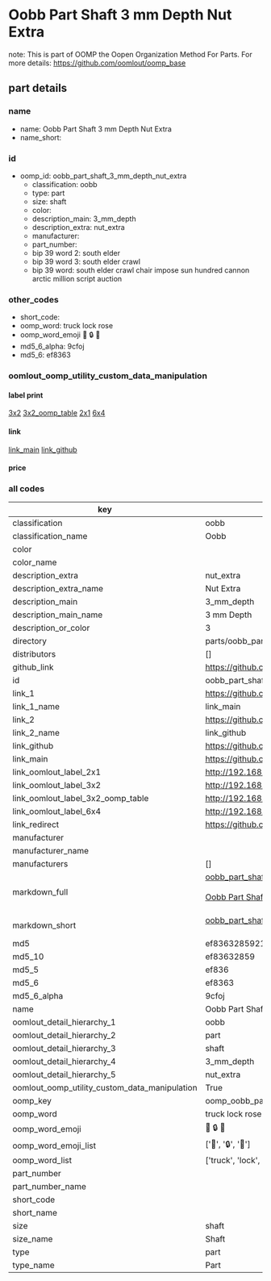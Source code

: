 # Oobb Part Shaft 3 mm Depth Nut Extra  

note: This is part of OOMP the Oopen Organization Method For Parts. For more details: https://github.com/oomlout/oomp_base

##  part details
  







### name
* name: Oobb Part Shaft 3 mm Depth Nut Extra
* name_short: 
### id
* oomp_id: oobb_part_shaft_3_mm_depth_nut_extra
  * classification: oobb
  * type: part
  * size: shaft
  * color: 
  * description_main: 3_mm_depth
  * description_extra: nut_extra
  * manufacturer: 
  * part_number: 
  * bip 39 word 2: south elder
  * bip 39 word 3: south elder crawl
  * bip 39 word: south elder crawl chair impose sun hundred cannon arctic million script auction

### other_codes
* short_code: 
* oomp_word: truck lock rose
* oomp_word_emoji :truck: :lock: :rose:
* md5_6_alpha: 9cfoj
* md5_6: ef8363






### oomlout_oomp_utility_custom_data_manipulation
#### label print
[3x2](http://192.168.1.245:1112/?label=oomp%209cfoj)
[3x2_oomp_table](http://192.168.1.108:1112/?label=oomp%209cfoj)
[2x1](http://192.168.1.242:1112/?label=oomp%209cfoj)
[6x4](http://192.168.1.55:1112/?label=oomp%209cfoj)    

#### link

[link_main](https://github.com/oomlout/oomlout_oomp_version_1_messy/tree/main/parts/oobb_part_shaft_3_mm_depth_nut_extra) [link_github](https://github.com/oomlout/oomlout_oomp_version_1_messy/tree/main/parts/oobb_part_shaft_3_mm_depth_nut_extra)                             

#### price







### all codes 
| key | value |  
| --- | --- |  
| classification | oobb |  
| classification_name | Oobb |  
| color |  |  
| color_name |  |  
| description_extra | nut_extra |  
| description_extra_name | Nut Extra |  
| description_main | 3_mm_depth |  
| description_main_name | 3 mm Depth |  
| description_or_color | 3 |  
| directory | parts/oobb_part_shaft_3_mm_depth_nut_extra |  
| distributors | [] |  
| github_link | https://github.com/oomlout/oomlout_oomp_part_src/tree/main/parts/oobb_part_shaft_3_mm_depth_nut_extra |  
| id | oobb_part_shaft_3_mm_depth_nut_extra |  
| link_1 | https://github.com/oomlout/oomlout_oomp_version_1_messy/tree/main/parts/oobb_part_shaft_3_mm_depth_nut_extra |  
| link_1_name | link_main |  
| link_2 | https://github.com/oomlout/oomlout_oomp_version_1_messy/tree/main/parts/oobb_part_shaft_3_mm_depth_nut_extra |  
| link_2_name | link_github |  
| link_github | https://github.com/oomlout/oomlout_oomp_version_1_messy/tree/main/parts/oobb_part_shaft_3_mm_depth_nut_extra |  
| link_main | https://github.com/oomlout/oomlout_oomp_version_1_messy/tree/main/parts/oobb_part_shaft_3_mm_depth_nut_extra |  
| link_oomlout_label_2x1 | http://192.168.1.242:1112/?label=oomp%209cfoj |  
| link_oomlout_label_3x2 | http://192.168.1.245:1112/?label=oomp%209cfoj |  
| link_oomlout_label_3x2_oomp_table | http://192.168.1.108:1112/?label=oomp%209cfoj |  
| link_oomlout_label_6x4 | http://192.168.1.55:1112/?label=oomp%209cfoj |  
| link_redirect | https://github.com/oomlout/oomlout_oomp_version_1_messy/tree/main/parts/oobb_part_shaft_3_mm_depth_nut_extra |  
| manufacturer |  |  
| manufacturer_name |  |  
| manufacturers | [] |  
| markdown_full | [oobb_part_shaft_3_mm_depth_nut_extra](none)<br>[](none)<br>[Oobb Part Shaft 3 Mm Depth Nut Extra](none)<br><br> |  
| markdown_short | [oobb_part_shaft_3_mm_depth_nut_extra](none)<br><br> |  
| md5 | ef83632859216de76538f25c6551d681 |  
| md5_10 | ef83632859 |  
| md5_5 | ef836 |  
| md5_6 | ef8363 |  
| md5_6_alpha | 9cfoj |  
| name | Oobb Part Shaft 3 mm Depth Nut Extra |  
| oomlout_detail_hierarchy_1 | oobb |  
| oomlout_detail_hierarchy_2 | part |  
| oomlout_detail_hierarchy_3 | shaft |  
| oomlout_detail_hierarchy_4 | 3_mm_depth |  
| oomlout_detail_hierarchy_5 | nut_extra |  
| oomlout_oomp_utility_custom_data_manipulation | True |  
| oomp_key | oomp_oobb_part_shaft_3_mm_depth_nut_extra |  
| oomp_word | truck lock rose |  
| oomp_word_emoji | :truck: :lock: :rose: |  
| oomp_word_emoji_list | [':truck:', ':lock:', ':rose:'] |  
| oomp_word_list | ['truck', 'lock', 'rose'] |  
| part_number |  |  
| part_number_name |  |  
| short_code |  |  
| short_name |  |  
| size | shaft |  
| size_name | Shaft |  
| type | part |  
| type_name | Part |  
